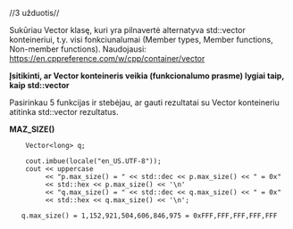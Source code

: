 //3 užduotis//

Sukūriau Vector klasę, kuri yra pilnavertė alternatyva std::vector konteineriui, t.y. visi fonkciunalumai (Member types, Member functions, Non-member functions). Naudojausi: https://en.cppreference.com/w/cpp/container/vector

**Įsitikinti, ar Vector konteineris veikia (funkcionalumo prasme) lygiai taip, kaip std::vector**

Pasirinkau 5 funkcijas ir stebėjau, ar gauti rezultatai su Vector konteineriu atitinka std::vector rezultatus.

**MAZ_SIZE()**

``` Vector<char> p;
    Vector<long> q;
 
    cout.imbue(locale("en_US.UTF-8"));
    cout << uppercase
         << "p.max_size() = " << std::dec << p.max_size() << " = 0x"
         << std::hex << p.max_size() << '\n'
         << "q.max_size() = " << std::dec << q.max_size() << " = 0x"
         << std::hex << q.max_size() << '\n';
```

```p.max_size() = 9,223,372,036,854,775,807 = 0x7,FFF,FFF,FFF,FFF,FFF
   q.max_size() = 1,152,921,504,606,846,975 = 0xFFF,FFF,FFF,FFF,FFF
```

